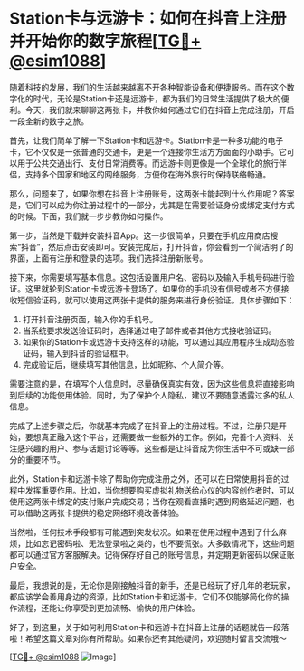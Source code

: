 # Station卡与远游卡：如何在抖音上注册并开始你的数字旅程[[TG💪+ @esim1088](https://t.me/s/esim1088)]

随着科技的发展，我们的生活越来越离不开各种智能设备和便捷服务。而在这个数字化的时代，无论是Station卡还是远游卡，都为我们的日常生活提供了极大的便利。今天，我们就来聊聊这两张卡，并教你如何通过它们在抖音上完成注册，开启一段全新的数字之旅。

首先，让我们简单了解一下Station卡和远游卡。Station卡是一种多功能的电子卡，它不仅仅是一张普通的交通卡，更是一个连接你生活方方面面的小助手。它可以用于公共交通出行、支付日常消费等。而远游卡则更像是一个全球化的旅行伴侣，支持多个国家和地区的网络服务，方便你在海外旅行时保持联络畅通。

那么，问题来了，如果你想在抖音上注册账号，这两张卡能起到什么作用呢？答案是，它们可以成为你注册过程中的一部分，尤其是在需要验证身份或绑定支付方式的时候。下面，我们就一步步教你如何操作。

第一步，当然是下载并安装抖音App。这一步很简单，只要在手机应用商店搜索“抖音”，然后点击安装即可。安装完成后，打开抖音，你会看到一个简洁明了的界面，上面有注册和登录的选项。我们选择注册新账号。

接下来，你需要填写基本信息。这包括设置用户名、密码以及输入手机号码进行验证。这里就轮到Station卡或远游卡登场了。如果你的手机没有信号或者不方便接收短信验证码，就可以使用这两张卡提供的服务来进行身份验证。具体步骤如下：

1. 打开抖音注册页面，输入你的手机号。
2. 当系统要求发送验证码时，选择通过电子邮件或者其他方式接收验证码。
3. 如果你的Station卡或远游卡支持这样的功能，可以通过其应用程序生成动态验证码，输入到抖音的验证框中。
4. 完成验证后，继续填写其他信息，比如昵称、个人简介等。

需要注意的是，在填写个人信息时，尽量确保真实有效，因为这些信息将直接影响到后续的功能使用体验。同时，为了保护个人隐私，建议不要随意透露过多的私人信息。

完成了上述步骤之后，你就基本完成了在抖音上的注册过程。不过，注册只是开始，要想真正融入这个平台，还需要做一些额外的工作。例如，完善个人资料、关注感兴趣的用户、参与话题讨论等等。这些都是让抖音成为你生活中不可或缺一部分的重要环节。

此外，Station卡和远游卡除了帮助你完成注册之外，还可以在日常使用抖音的过程中发挥重要作用。比如，当你想要购买虚拟礼物送给心仪的内容创作者时，可以使用这两张卡绑定的支付账户完成交易；当你在观看直播时遇到网络延迟问题，也可以借助这两张卡提供的稳定网络环境改善体验。

当然啦，任何技术手段都有可能遇到突发状况。如果在使用过程中遇到了什么麻烦，比如忘记密码啦、无法登录啦之类的，也不要慌张。大多数情况下，这些问题都可以通过官方客服解决。记得保存好自己的账号信息，并定期更新密码以保证账户安全。

最后，我想说的是，无论你是刚接触抖音的新手，还是已经玩了好几年的老玩家，都应该学会善用身边的资源，比如Station卡和远游卡。它们不仅能够简化你的操作流程，还能让你享受到更加流畅、愉快的用户体验。

好了，到这里，关于如何利用Station卡和远游卡在抖音上注册的话题就告一段落啦！希望这篇文章对你有所帮助。如果你还有其他疑问，欢迎随时留言交流哦～ 

[[TG💪+ @esim1088](https://t.me/s/esim1088) ![Image](https://i.postimg.cc/4NQfJmqS/Snipaste-2025-05-13-00-14-12.png)]
